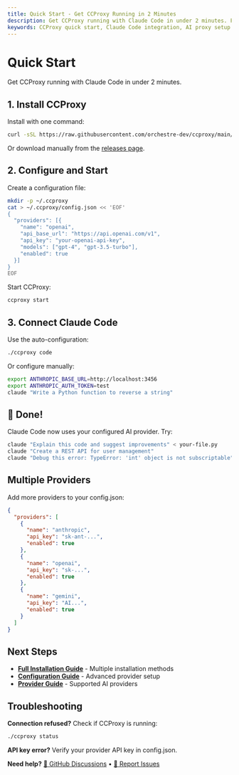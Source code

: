 ```yaml
---
title: Quick Start - Get CCProxy Running in 2 Minutes
description: Get CCProxy running with Claude Code in under 2 minutes. Fast setup guide for immediate AI development productivity.
keywords: CCProxy quick start, Claude Code integration, AI proxy setup
---
```


# Quick Start

<SocialShare />

Get CCProxy running with Claude Code in under 2 minutes.

## 1. Install CCProxy

Install with one command:

```bash
curl -sSL https://raw.githubusercontent.com/orchestre-dev/ccproxy/main/install.sh | bash
```

Or download manually from the [releases page](https://github.com/orchestre-dev/ccproxy/releases).

## 2. Configure and Start

Create a configuration file:

```bash
mkdir -p ~/.ccproxy
cat > ~/.ccproxy/config.json << 'EOF'
{
  "providers": [{
    "name": "openai",
    "api_base_url": "https://api.openai.com/v1",
    "api_key": "your-openai-api-key",
    "models": ["gpt-4", "gpt-3.5-turbo"],
    "enabled": true
  }]
}
EOF
```

Start CCProxy:
```bash
ccproxy start
```

## 3. Connect Claude Code

Use the auto-configuration:
```bash
./ccproxy code
```

Or configure manually:
```bash
export ANTHROPIC_BASE_URL=http://localhost:3456
export ANTHROPIC_AUTH_TOKEN=test
claude "Write a Python function to reverse a string"
```

## 🎉 Done!

Claude Code now uses your configured AI provider. Try:

```bash
claude "Explain this code and suggest improvements" < your-file.py
claude "Create a REST API for user management"
claude "Debug this error: TypeError: 'int' object is not subscriptable"
```

## Multiple Providers

Add more providers to your config.json:

```json
{
  "providers": [
    {
      "name": "anthropic",
      "api_key": "sk-ant-...",
      "enabled": true
    },
    {
      "name": "openai",
      "api_key": "sk-...",
      "enabled": true
    },
    {
      "name": "gemini",
      "api_key": "AI...",
      "enabled": true
    }
  ]
}
```

## Next Steps

- **[Full Installation Guide](/guide/installation)** - Multiple installation methods
- **[Configuration Guide](/guide/configuration)** - Advanced provider setup
- **[Provider Guide](/providers/)** - Supported AI providers

## Troubleshooting

**Connection refused?** Check if CCProxy is running:
```bash
./ccproxy status
```

**API key error?** Verify your provider API key in config.json.

**Need help?** [💬 GitHub Discussions](https://github.com/orchestre-dev/ccproxy/discussions) • [🐛 Report Issues](https://github.com/orchestre-dev/ccproxy/issues)